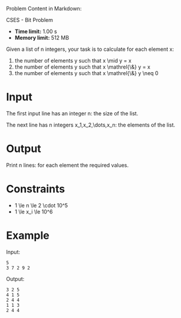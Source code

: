 Problem Content in Markdown:


CSES \- Bit Problem




* **Time limit:** 1\.00 s
* **Memory limit:** 512 MB




Given a list of n integers, your task is to calculate for each element x:


1. the number of elements y such that x \\mid y \= x
2. the number of elements y such that x \\mathrel{\\\&} y \= x
3. the number of elements y such that x \\mathrel{\\\&} y \\neq 0


Input
=====


The first input line has an integer n: the size of the list.


The next line has n integers x\_1,x\_2,\\dots,x\_n: the elements of the list.


Output
======


Print n lines: for each element the required values.


Constraints
===========


* 1 \\le n \\le 2 \\cdot 10^5
* 1 \\le x\_i \\le 10^6


Example
=======


Input:



```
5
3 7 2 9 2

```

Output:



```
3 2 5
4 1 5
2 4 4
1 1 3
2 4 4

```
 
